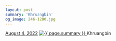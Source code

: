 ```yaml
---
layout: post
summary: 'Khruangbin'
og_image: 246-1280.jpg
---
```


<p>
  <time>
    <a href="/246">August 4, 2022</a>
  </time>
  <a href="/246">
    <img src="{{ site.assets_url }}/246-640.jpg" srcset="{{ site.assets_url }}/246-320.jpg 320w, {{ site.assets_url }}/246-640.jpg 640w, {{ site.assets_url }}/246-960.jpg 960w, {{ site.assets_url }}/246-1280.jpg 1280w" sizes="(min-width: 700px) 50vw, calc(100vw - 2rem)" alt="{{ page.summary }}" />
  </a>
  <span>Khruangbin</span>
</p>
